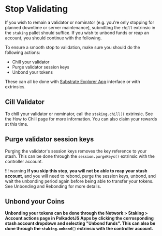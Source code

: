 # <b> Stop Validating</b>

If you wish to remain a validator or nominator (e.g. you're only stopping for planned downtime or server maintenance), submitting the `chill` extrinsic in the `staking` pallet should suffice. If you wish to unbond funds or reap an account, you should continue with the following.    

To ensure a smooth stop to validation, make sure you should do the following actions:

- Chill your validator
- Purge validator session keys
- Unbond your tokens

These can all be done with [Substrate Explorer App](https://substrate-explorer-testnet.swapdex.network/?rpc=wss%3A%2F%2Fswapdex.starkleytech.com%2Fws#/explorer) interface or with extrinsics.

## <b> Cill Validator </b>

To chill your validator or nominator, call the `staking.chill()` extrinsic. See the How to Chill page for more information. You can also claim your rewards at this time.

## <b> Purge validator session keys </b>

Purging the validator's session keys removes the key reference to your stash. This can be done through the `session.purgeKeys()` extrinsic with the controller account.

!!! warning
    **If you skip this step, you will not be able to reap your stash account**, and you will need to rebond, purge the session keys, unbond, and wait the unbonding period again before being able to transfer your tokens. See Unbonding and Rebonding for more details.


## <b> Unbond your Coins

Unbonding your tokens can be done through the Network > Staking > Account actions page in PolkadotJS Apps by clicking the corrosponding stash account dropdown and selecting "Unbond funds". This can also be done through the `staking.unbond()` extrinsic with the controller account.
